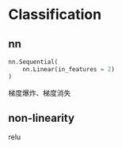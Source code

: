 # Classification

## nn

```python
nn.Sequential(
	nn.Linear(in_features = 2)
)
```

梯度爆炸、梯度消失

## non-linearity

relu